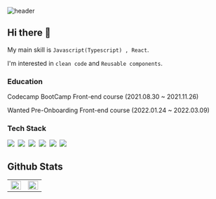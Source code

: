 ![header](https://capsule-render.vercel.app/api?type=wave&color=E45D4C&height=240&section=header&text=Byungjin%20Ahn&fontSize=60&fontColor=ffffff&fontAlignY=40&animation=twinkling)


## Hi there 👋

My main skill is `Javascript(Typescript) , React`.

I'm interested in `clean code` and `Reusable components`.


### Education

Codecamp BootCamp Front-end course (2021.08.30 ~ 2021.11.26) 

Wanted Pre-Onboarding Front-end course (2022.01.24 ~ 2022.03.09)

### Tech Stack
</p>
<p align="left">
  <img src="https://img.shields.io/badge/Javascript-ffb13b?style=flat-square&logo=javascript&logoColor=white"/></a>&nbsp 
  <img src="https://img.shields.io/badge/react-%2320232a.svg?style=flat-square&logo=react&logoColor=%2361DAFB&color=blue"/></a>&nbsp
  <img src="https://img.shields.io/badge/redux-%23593d88.svg?style=flat-square&logo=redux&logoColor=white"/></a>&nbsp
  <img src="https://img.shields.io/badge/typescript-%23007ACC.svg?style=flat-square&logo=typescript&logoColor=white"/></a>&nbsp
  <img src="https://img.shields.io/badge/styled--components-DB7093?style=flat-square&logo=styled-components&logoColor=white"/></a>&nbsp
  <img src="https://img.shields.io/badge/-GraphQL-E10098?style=flat-square&logo=graphql&logoColor=white"/></a>&nbsp
</p>

<!-- <h3 align="left">•••</h3>

<p align="left">
  <a target="_blank" href="https://byungjin0120.notion.site/d11a40fce0bf47b8b7f5b683f905ffa9"> 
    <img src="https://img.shields.io/badge/Portfolio-000000?style=for-the-badge&logo=notion&logoColor=white" />
  </a>
  <a target="_blank" href="https://velog.io/@vkvkal0206">
    <img src="https://img.shields.io/badge/Blog-%2312100E.svg?&style=for-the-badge&logo=dev.to&logoColor=white" />
  </a>
</p>
 -->





## Github Stats  
<table><tr><td valign="top" width="50%">

<img src="https://github-readme-stats.vercel.app/api?username=BByungs&show_icons=true&count_private=true&hide_border=true" align="left" style="width: 100%" />

</td><td valign="top" width="50%">

<img src="https://github-readme-stats.vercel.app/api/top-langs/?username=BByungs&hide_border=true&layout=compact" align="left" style="width: 100%" />

</td></tr></table>  

<br/> 


